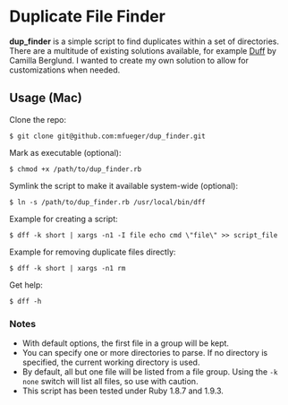 # Duplicate File Finder
**dup_finder** is a simple script to find duplicates within a set of directories. There are a multitude of existing solutions available, for example [Duff](http://duff.sourceforge.net) by Camilla Berglund. I wanted to create my own solution to allow for customizations when needed.

## Usage (Mac)
Clone the repo:

	$ git clone git@github.com:mfueger/dup_finder.git

Mark as executable (optional):

	$ chmod +x /path/to/dup_finder.rb

Symlink the script to make it available system-wide (optional):

	$ ln -s /path/to/dup_finder.rb /usr/local/bin/dff

Example for creating a script:

	$ dff -k short | xargs -n1 -I file echo cmd \"file\" >> script_file

Example for removing duplicate files directly:

	$ dff -k short | xargs -n1 rm

Get help:

	$ dff -h

### Notes

* With default options, the first file in a group will be kept.
* You can specify one or more directories to parse. If no directory is specified, the current working directory is used.
* By default, all but one file will be listed from a file group. Using the `-k none` switch will list all files, so use with caution.
* This script has been tested under Ruby 1.8.7 and 1.9.3.